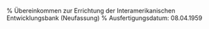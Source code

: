 % Übereinkommen zur Errichtung der Interamerikanischen Entwicklungsbank (Neufassung)
% Ausfertigungsdatum: 08.04.1959
 